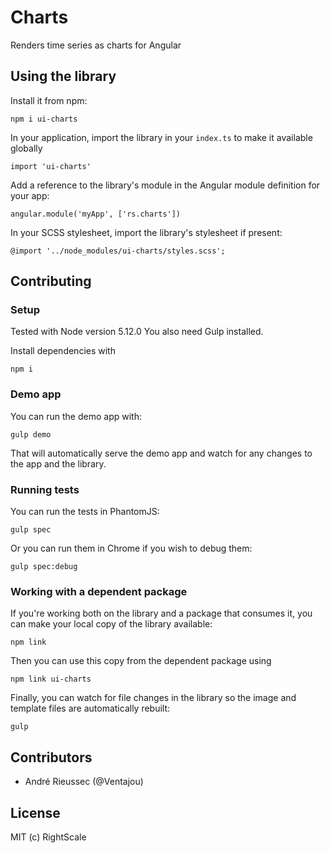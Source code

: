 # Charts

Renders time series as charts for Angular

## Using the library

Install it from npm:

    npm i ui-charts

In your application, import the library in your `index.ts` to make it available globally

    import 'ui-charts'

Add a reference to the library's module in the Angular module definition for your app:

    angular.module('myApp', ['rs.charts'])

In your SCSS stylesheet, import the library's stylesheet if present:

    @import '../node_modules/ui-charts/styles.scss';

## Contributing

### Setup

Tested with Node version 5.12.0 You also need Gulp installed.

Install dependencies with

    npm i

### Demo app

You can run the demo app with:

    gulp demo

That will automatically serve the demo app and watch for any changes to the app and the library.

### Running tests

You can run the tests in PhantomJS:

    gulp spec

Or you can run them in Chrome if you wish to debug them:

    gulp spec:debug

### Working with a dependent package

If you're working both on the library and a package that consumes it, you can make your local copy of
the library available:

    npm link

Then you can use this copy from the dependent package using

    npm link ui-charts

Finally, you can watch for file changes in the library so the image and template files are automatically
rebuilt:

    gulp

## Contributors

* André Rieussec (@Ventajou)

## License

MIT (c) RightScale
